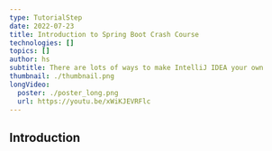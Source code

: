 ```yaml
---
type: TutorialStep
date: 2022-07-23
title: Introduction to Spring Boot Crash Course
technologies: []
topics: []
author: hs
subtitle: There are lots of ways to make IntelliJ IDEA your own 
thumbnail: ./thumbnail.png
longVideo:
  poster: ./poster_long.png
  url: https://youtu.be/xWiKJEVRFlc
---
```


## Introduction
